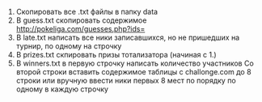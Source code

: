 1) Скопировать все .txt файлы в папку data
2) В guess.txt скопировать содержимое http://pokeliga.com/guesses.php?ids=
3) В late.txt написать все ники записавшихся, но не пришедших на турнир, по одному на строчку
4) В prizes.txt скпировать призы тотализатора (начиная с 1.)
5) В winners.txt в первую строчку написать количество участников
Со второй строки вставить содержимое таблицы с challonge.com до 8 строки или вручную ввести ники первых 8 мест по порядку по одному в каждую строчку
